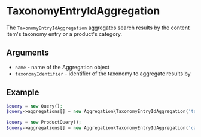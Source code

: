 # TaxonomyEntryIdAggregation

The `TaxonomyEntryIdAggregation` aggregates search results by the content item's taxonomy entry or a product's category.

## Arguments

- `name` - name of the Aggregation object
- `taxonomyIdentifier` - identifier of the taxonomy to aggregate results by

## Example

``` php
$query = new Query();
$query->aggregations[] = new Aggregation\TaxonomyEntryIdAggregation('taxonomy', 'tags');
```

``` php
$query = new ProductQuery();
$query->aggregations[] = new Aggregation\TaxonomyEntryIdAggregation('categories', 'product_categories');
```
